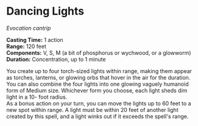 # Dancing Lights 
_Evocation cantrip_ 

**Casting Time:** 1 action    
**Range:** 120 feet    
**Components:** V, S, M (a bit of phosphorus or wychwood, or a glowworm)    
**Duration:** Concentration, up to 1 minute 

You create up to four torch-sized lights within range, making them appear as torches, lanterns, or glowing orbs that hover in the air for the duration. You can also combine the four lights into one glowing vaguely humanoid form of Medium size. Whichever form you choose, each light sheds dim light in a 10- foot radius.    
As a bonus action on your turn, you can move the lights up to 60 feet to a new spot within range. A light must be within 20 feet of another light created by this spell, and a light winks out if it exceeds the spell's range.
